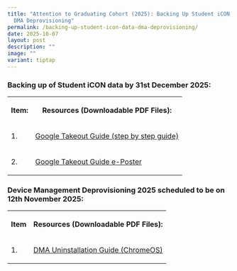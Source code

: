 ```yaml
---
title: "Attention to Graduating Cohort (2025): Backing Up Student iCON Data &
  DMA Deprovisioning"
permalink: /backing-up-student-icon-data-dma-deprovisioning/
date: 2025-10-07
layout: post
description: ""
image: ""
variant: tiptap
---
```

<h3>Backing up of Student iCON data by <strong>31st December 2025</strong>:</h3>
<table style="minWidth: 50px">
<colgroup>
<col>
<col>
</colgroup>
<tbody>
<tr>
<th rowspan="1" colspan="1">
<p>Item:</p>
</th>
<th rowspan="1" colspan="1">
<p>Resources (Downloadable PDF Files):</p>
</th>
</tr>
<tr>
<td rowspan="1" colspan="1">
<p>1.</p>
</td>
<td rowspan="1" colspan="1">
<p><a href="/files/For_Graduating_Students_Google_Takeout_Guide_for_Student_iCON__2025_.pdf" rel="noopener noreferrer nofollow" target="_blank">Google Takeout Guide (step by step guide)</a>
</p>
</td>
</tr>
<tr>
<td rowspan="1" colspan="1">
<p>2.</p>
</td>
<td rowspan="1" colspan="1">
<p><a href="/files/For_Graduating_Students_iCON_Google_Takeout_E_Poster__2025_.pdf" rel="noopener noreferrer nofollow" target="_blank">Google Takeout Guide e-Poster</a>
</p>
</td>
</tr>
</tbody>
</table>
<h3>Device Management Deprovisioning 2025 scheduled to be on <strong>12th November 2025</strong>:</h3>
<table style="minWidth: 50px">
<colgroup>
<col>
<col>
</colgroup>
<tbody>
<tr>
<th rowspan="1" colspan="1">
<p>Item</p>
</th>
<th rowspan="1" colspan="1">
<p>Resources (Downloadable PDF Files):</p>
</th>
</tr>
<tr>
<td rowspan="1" colspan="1">
<p>1.</p>
</td>
<td rowspan="1" colspan="1">
<p><a href="/files/DMA_Uninstallation__ChromeOS_.pdf" rel="noopener noreferrer nofollow" target="_blank">DMA Uninstallation Guide (ChromeOS)</a>
</p>
</td>
</tr>
</tbody>
</table>
<p></p>